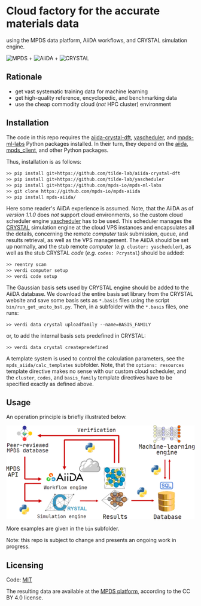 Cloud factory for the accurate materials data
==========

using the MPDS data platform, AiiDA workflows, and CRYSTAL simulation engine.

![MPDS](https://raw.githubusercontent.com/mpds-io/mpds-aiida/master/mpds.png "MPDS + AiiDA + CRYSTAL") + ![AiiDA](https://raw.githubusercontent.com/mpds-io/mpds-aiida/master/aiida.png "AiiDA + MPDS + CRYSTAL") + ![CRYSTAL](https://raw.githubusercontent.com/mpds-io/mpds-aiida/master/crystal.jpg "CRYSTAL + MPDS + AiiDA")


## Rationale

- get vast systematic training data for machine learning
- get high-quality reference, encyclopedic, and benchmarking data
- use the cheap commodity cloud (_not_ HPC cluster) environment


## Installation

The code in this repo requires the [aiida-crystal-dft](https://github.com/tilde-lab/aiida-crystal-dft), [yascheduler](https://github.com/tilde-lab/yascheduler), and [mpds-ml-labs](https://github.com/mpds-io/mpds-ml-labs) Python packages installed. In their turn, they depend on the [aiida](https://github.com/aiidateam/aiida-core), [mpds_client](https://github.com/mpds-io/mpds_client), and other Python packages.

Thus, installation is as follows:

```shell
>> pip install git+https://github.com/tilde-lab/aiida-crystal-dft
>> pip install git+https://github.com/tilde-lab/yascheduler
>> pip install git+https://github.com/mpds-io/mpds-ml-labs
>> git clone https://github.com/mpds-io/mpds-aiida
>> pip install mpds-aiida/
```

Here some reader's AiiDA experience is assumed. Note, that the AiiDA as of *version 1.1.0* does _not_ support cloud environments, so the custom cloud scheduler engine [yascheduler](https://github.com/tilde-lab/yascheduler) has to be used. This scheduler manages the [CRYSTAL](http://www.crystal.unito.it) simulation engine at the cloud VPS instances and encapsulates all the details, concerning the remote *computer* task submission, queue, and results retrieval, as well as the VPS management. The AiiDA should be set up normally, and the stub remote *computer* (_e.g._ `cluster: yascheduler`), as well as the stub CRYSTAL *code* (_e.g._ `codes: Pcrystal`) should be added:

```shell
>> reentry scan
>> verdi computer setup
>> verdi code setup
```

The Gaussian basis sets used by CRYSTAL engine should be added to the AiiDA database. We download the entire basis set library from the CRYSTAL website and save some basis sets as `*.basis` files using the script `bin/run_get_unito_bsl.py`. Then, in a subfolder with the `*.basis` files, one runs:

```shell
>> verdi data crystal uploadfamily --name=BASIS_FAMILY
```

or, to add the internal basis sets predefined in CRYSTAL:

```shell
>> verdi data crystal createpredefined
```

A template system is used to control the calculation parameters, see the `mpds_aiida/calc_templates` subfolder. Note, that the `options: resources` template directive makes no sense with our custom cloud scheduler, and the `cluster`, `codes`, and `basis_family` template directives have to be specified exactly as defined above.


## Usage

An operation principle is briefly illustrated below.

![General workflow](https://raw.githubusercontent.com/mpds-io/mpds-aiida/master/workflow.png "General workflow")

More examples are given in the `bin` subfolder.

Note: this repo is subject to change and presents an ongoing work in progress.


## Licensing

Code: [MIT](https://en.wikipedia.org/wiki/MIT_License)

The resulting data are available at the [MPDS platform](https://mpds.io/search/ab%20initio%20calculations), according to the CC BY 4.0 license.